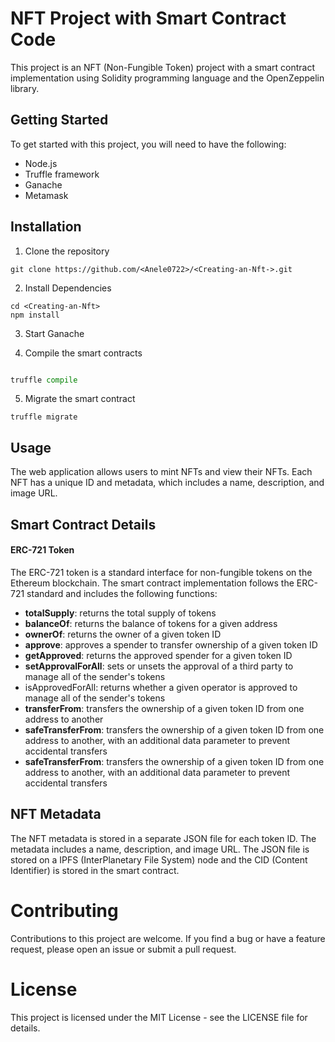 # NFT Project with Smart Contract Code
This project is an NFT (Non-Fungible Token) project with a smart contract implementation using Solidity programming language and the OpenZeppelin library.

## Getting Started
To get started with this project, you will need to have the following:

+ Node.js
+ Truffle framework
+ Ganache
+ Metamask

## Installation
1. Clone the repository

```
git clone https://github.com/<Anele0722>/<Creating-an-Nft->.git
````

2. Install Dependencies
```
cd <Creating-an-Nft>
npm install
```

3. Start Ganache


4. Compile the smart contracts

```python

truffle compile
```


5. Migrate the smart contract

`truffle migrate
`


  ## Usage
The web application allows users to mint NFTs and view their NFTs. Each NFT has a unique ID and metadata, which includes a name, description, and image URL.

## Smart Contract Details

#### ERC-721 Token

The ERC-721 token is a standard interface for non-fungible tokens on the Ethereum blockchain. The smart contract implementation follows the ERC-721 standard and includes the following functions:

+ **totalSupply**: returns the total supply of tokens
+ **balanceOf**: returns the balance of tokens for a given address
+ **ownerOf**: returns the owner of a given token ID
+ **approve**: approves a spender to transfer ownership of a given token ID
+ **getApproved**: returns the approved spender for a given token ID
+ **setApprovalForAll**: sets or unsets the approval of a third party to manage all of the sender's tokens
+ isApprovedForAll: returns whether a given operator is approved to manage all of the sender's tokens
+ **transferFrom**: transfers the ownership of a given token ID from one address to another
+ **safeTransferFrom**: transfers the ownership of a given token ID from one address to another, with an additional data parameter to prevent accidental transfers
+ **safeTransferFrom**: transfers the ownership of a given token ID from one address to another, with an additional data parameter to prevent accidental transfers

## NFT Metadata
The NFT metadata is stored in a separate JSON file for each token ID. The metadata includes a name, description, and image URL. The JSON file is stored on a IPFS (InterPlanetary File System) node and the CID (Content Identifier) is stored in the smart contract.

# Contributing
Contributions to this project are welcome. If you find a bug or have a feature request, please open an issue or submit a pull request.

# License
This project is licensed under the MIT License - see the LICENSE file for details.
